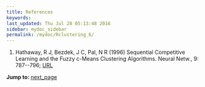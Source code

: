 ```yaml
---
title: References
keywords: 
last_updated: Thu Jul 28 05:13:48 2016
sidebar: mydoc_sidebar
permalink: /mydoc/Rclustering_6/
---
```

 
1. Hathaway, R J, Bezdek, J C, Pal, N R (1996) Sequential Competitive Learning and the Fuzzy c-Means Clustering Algorithms. Neural Netw., 9: 787--796; [URL](http://www.hubmed.org/display.cgi?uids=12662563)
<div class="tags">
<b>Jump to: </b>
<a href="../../mydoc/Rclustering_1/" class="btn btn-default navbar-btn cursorNorm" role="button">next_page</a>
</div>
